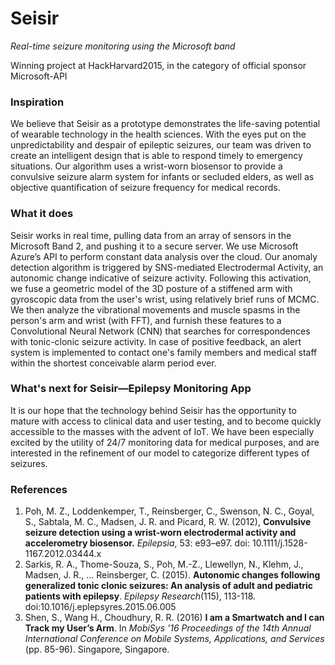 # Seisir
*Real-time seizure monitoring using the Microsoft band*

Winning project at HackHarvard2015, in the category of official sponsor Microsoft-API

### Inspiration
We believe that Seisir as a prototype demonstrates the life-saving potential of wearable technology in the health sciences. With the eyes put on the unpredictability and despair of epileptic seizures, our team was driven to create an intelligent design that is able to respond timely to emergency situations.
Our algorithm uses a wrist-worn biosensor to provide a convulsive seizure alarm system for infants or secluded elders, as well as objective quantification of seizure frequency for medical records.

### What it does
Seisir works in real time, pulling data from an array of sensors in the Microsoft Band 2, and pushing it to a secure server. We use Microsoft Azure’s API to perform constant data analysis over the cloud.
Our anomaly detection algorithm is triggered by SNS-mediated Electrodermal Activity, an autonomic change indicative of seizure activity. Following this activation, we fuse a geometric model of the 3D posture of a stiffened arm with gyroscopic data from the user's wrist, using relatively brief runs of MCMC. We then analyze the vibrational movements and muscle spasms in the person's arm and wrist (with FFT), and furnish these features to a Convolutional Neural Network (CNN) that searches for correspondences with tonic-clonic seizure activity.
In case of positive feedback, an alert system is implemented to contact one's family members and medical staff within the shortest conceivable alarm period ever.

### What's next for Seisir—Epilepsy Monitoring App
It is our hope that the technology behind Seisir has the opportunity to mature with access to clinical data and user testing, and to become quickly accessible to the masses with the advent of IoT. We have been especially excited by the utility of 24/7 monitoring data for medical purposes, and are interested in the refinement of our model to categorize different types of seizures.

### References
1. Poh, M. Z., Loddenkemper, T., Reinsberger, C., Swenson, N. C., Goyal, S., Sabtala, M. C., Madsen, J. R. and Picard, R. W. (2012), **Convulsive seizure detection using a wrist-worn electrodermal activity and accelerometry biosensor.** *Epilepsia*, 53: e93–e97. doi: 10.1111/j.1528-1167.2012.03444.x
2. Sarkis, R. A., Thome-Souza, S., Poh, M.-Z., Llewellyn, N., Klehm, J., Madsen, J. R., … Reinsberger, C. (2015). **Autonomic changes following generalized tonic clonic seizures: An analysis of adult and pediatric patients with epilepsy**. *Epilepsy Research*(115), 113-118. doi:10.1016/j.eplepsyres.2015.06.005
3. Shen, S., Wang H., Choudhury, R. R. (2016) **I am a Smartwatch and I can Track my User’s Arm**. In _MobiSys '16 Proceedings of the 14th Annual International Conference on Mobile Systems, Applications, and Services_ (pp. 85-96). Singapore, Singapore.
